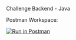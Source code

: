 Challenge Backend - Java

Postman Workspace:

[![Run in Postman](https://run.pstmn.io/button.svg)](https://app.getpostman.com/run-collection/608ef59fb0eb233dfee9?action=collection%2Fimport)
